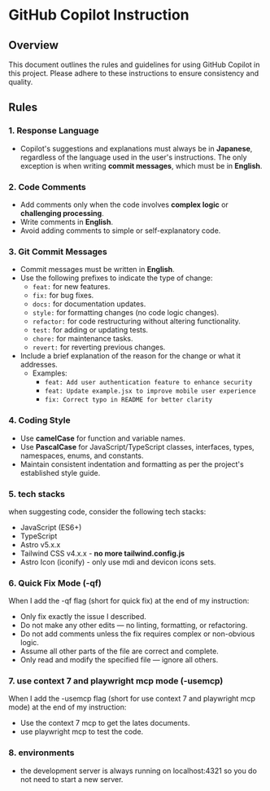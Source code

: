 # GitHub Copilot Instruction

## Overview

This document outlines the rules and guidelines for using GitHub Copilot in this project. Please adhere to these instructions to ensure consistency and quality.

## Rules

### 1. Response Language

- Copilot's suggestions and explanations must always be in **Japanese**, regardless of the language used in the user's instructions. The only exception is when writing **commit messages**, which must be in **English**.

### 2. Code Comments

- Add comments only when the code involves **complex logic** or **challenging processing**.
- Write comments in **English**.
- Avoid adding comments to simple or self-explanatory code.

### 3. Git Commit Messages

- Commit messages must be written in **English**.
- Use the following prefixes to indicate the type of change:
  - `feat:` for new features.
  - `fix:` for bug fixes.
  - `docs:` for documentation updates.
  - `style:` for formatting changes (no code logic changes).
  - `refactor:` for code restructuring without altering functionality.
  - `test:` for adding or updating tests.
  - `chore:` for maintenance tasks.
  - `revert:` for reverting previous changes.
- Include a brief explanation of the reason for the change or what it addresses.
  - Examples:
    - `feat: Add user authentication feature to enhance security`
    - `feat: Update example.jsx to improve mobile user experience`
    - `fix: Correct typo in README for better clarity`

### 4. Coding Style

- Use **camelCase** for function and variable names.
- Use **PascalCase** for JavaScript/TypeScript classes, interfaces, types, namespaces, enums, and constants.
- Maintain consistent indentation and formatting as per the project's established style guide.

### 5. tech stacks

when suggesting code, consider the following tech stacks:

- JavaScript (ES6+)
- TypeScript
- Astro v5.x.x
- Tailwind CSS v4.x.x - **no more tailwind.config.js**
- Astro Icon (iconify) - only use mdi and devicon icons sets.

### 6. Quick Fix Mode (-qf)

When I add the -qf flag (short for quick fix) at the end of my instruction:
- Only fix exactly the issue I described.
- Do not make any other edits — no linting, formatting, or refactoring.
- Do not add comments unless the fix requires complex or non-obvious logic.
- Assume all other parts of the file are correct and complete.
- Only read and modify the specified file — ignore all others.

### 7. use context 7 and playwright mcp mode (-usemcp)

When I add the -usemcp flag (short for use context 7 and playwright mcp mode) at the end of my instruction:
- Use the context 7 mcp to get the lates documents.
- use playwright mcp to test the code.

### 8. environments
- the development server is always running on localhost:4321 so you do not need to start a new server.
